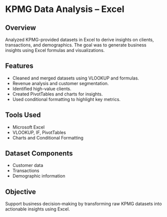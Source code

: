 # KPMG Data Analysis – Excel

## Overview
Analyzed KPMG-provided datasets in Excel to derive insights on clients, transactions, and demographics. The goal was to generate business insights using Excel formulas and visualizations.

## Features
- Cleaned and merged datasets using VLOOKUP and formulas.
- Revenue analysis and customer segmentation.
- Identified high-value clients.
- Created PivotTables and charts for insights.
- Used conditional formatting to highlight key metrics.

## Tools Used
- Microsoft Excel
- VLOOKUP, IF, PivotTables
- Charts and Conditional Formatting

## Dataset Components
- Customer data
- Transactions
- Demographic information

## Objective
Support business decision-making by transforming raw KPMG datasets into actionable insights using Excel.
